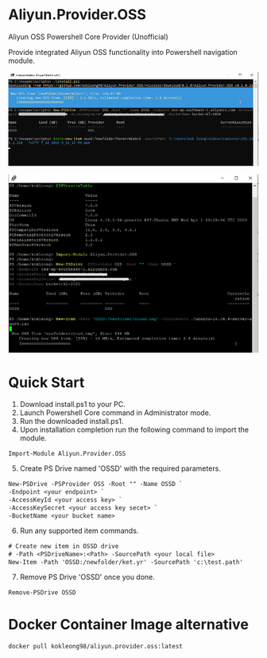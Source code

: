 # Aliyun.Provider.OSS
Aliyun OSS Powershell Core Provider (Unofficial)

Provide integrated Aliyun OSS functionality into Powershell navigation module.

![](https://raw.githubusercontent.com/kokleong98/Aliyun.Provider.OSS/master/win-pwsh-sample.png)

![](https://raw.githubusercontent.com/kokleong98/Aliyun.Provider.OSS/master/ubuntu-pwsh-sample.png)

# Quick Start
1. Download install.ps1 to your PC.
2. Launch Powershell Core command in Administrator mode.
3. Run the downloaded install.ps1.
4. Upon installation completion run the following command to import the module.
```
Import-Module Aliyun.Provider.OSS
```
5. Create PS Drive named 'OSSD' with the required parameters.
```
New-PSDrive -PSProvider OSS -Root "" -Name OSSD `
-Endpoint <your endpoint> `
-AccessKeyId <your access key> `
-AccessKeySecret <your access key secet> `
-BucketName <your bucket name>
```
6. Run any supported item commands. 
```
# Create new item in OSSD drive
# -Path <PSDriveName>:<Path> -SourcePath <your local file>
New-Item -Path 'OSSD:/newfolder/ket.yr' -SourcePath 'c:\test.path'
```
7. Remove PS Drive 'OSSD' once you done.
```
Remove-PSDrive OSSD
```

# Docker Container Image alternative
```
docker pull kokleong98/aliyun.provider.oss:latest
```
